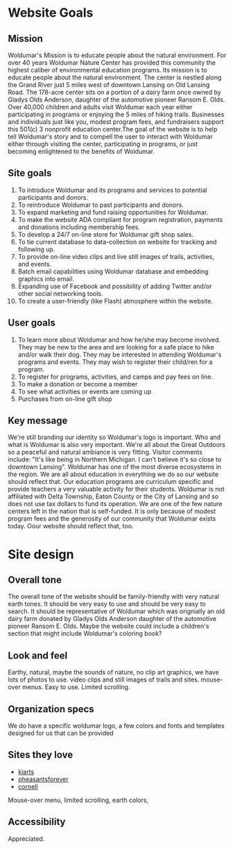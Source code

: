 # Website Goals

## Mission

Woldumar's Mission is to educate people about the natural environment. For over 40 years Woldumar Nature Center has provided this community the highest caliber of environmental education programs. Its mission is to educate people about the natural environment. The center is nestled along the Grand River just 5 miles west of downtown Lansing on Old Lansing Road. The 178-acre center sits on a portion of a dairy farm once owned by Gladys Olds Anderson, daughter of the automotive pioneer Ransom E. Olds. Over 40,000 children and adults visit Woldumar each year either participating in programs or enjoying the 5 miles of hiking trails. Businesses and individuals just like you, modest program fees, and fundraisers support this 501(c) 3 nonprofit education center.The goal of the website is to help tell Woldumar's story and to compell the user to interact with Woldumar either through visiting the center, participating in programs, or just becoming enlightened to the benefits of Woldumar.

## Site goals

  1. To introduce Woldumar and its programs and services to potential participants and donors.
  2. To reintroduce Woldumar to past participants and donors.
  3. To expand marketing and fund raising opportunities for Woldumar.
  4. To make the website ADA compliant for program registration, payments and donations including membership fees. 
  5. To develop a 24/7 on-line store for Woldumar gift shop sales.
  6. To tie current database to data-collection on website for tracking and following up.
  7. To provide on-line video clips and live still images of trails, activities, and events.
  8. Batch email capabilities using Woldumar database and embedding graphics into email.
  9. Expanding use of Facebook and possibility of adding Twitter and/or other social networking tools.
  10. To create a user-friendly (like Flash) atmosphere within the website.

## User goals

  1. To learn more about Woldumar and how he/she may become involved. They may be new to the area and are looking for a safe place to hike and/or walk their dog. They may be interested in attending Woldumar's programs and events. They may wish to register their child/ren for a program.
  2. To register for programs, activities, and camps and pay fees on line.
  3. To make a donation or become a member
  4. To see what activities or events are coming up
  5. Purchases from on-line gift shop 

## Key message

We're still branding our identity so Woldumar's logo is important. Who and what is Woldumar is also very important. We're all about the Great Outdoors so a peaceful and natural ambiance is very fitting. Visitor comments include: "It's like being in Northern Michigan. I can't believe it's so close to downtown Lansing". Woldumar has one of the most diverse ecosystems in the region. We are all about education in everything we do so our website should reflect that. Our education programs are curriculum specific and provide teachers a very valuable activity for their students. Woldumar is not affiliated with Delta Township, Eaton County or the City of Lansing and so does not use tax dollars to fund its operation. We are one of the few nature centers left in the nation that is self-funded. It is only because of modest program fees and the generosity of our community that Woldumar exists today. Oour website should reflect that, too.

# Site design

## Overall tone

The overall tone of the website should be family-friendly with very natural earth tones. It should be very easy to use and should be very easy to search. It should be representative of Woldumar which was orignially an old dairy farm donated by Gladys Olds Anderson daughter of the automotive pioneer Ransom E. Olds. Maybe the website could include a children's section that might include Woldumar's coloring book?

## Look and feel

Earthy, natural, maybe the sounds of nature, no clip art graphics, we have lots of photos to use. video clips and still images of trails and sites. mouse-over menus. Easy to use. Limited scrolling.

## Organization specs

We do have a specific woldumar logo, a few colors and fonts and templates designed for us that can be provided

## Sites they love

* [kiarts](http://www.kiarts.org/)
* [pheasantsforever](http://www.pheasantsforever.org/)
* [cornell](http://www.birds.cornell.edu)

Mouse-over menu, limited scrolling, earth colors,

## Accessibility

Appreciated.
